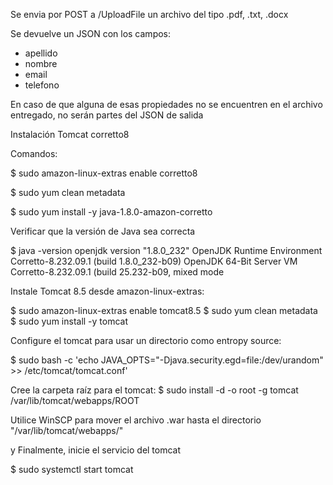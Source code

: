 Se envia por POST a /UploadFile un archivo del tipo .pdf, .txt, .docx

Se devuelve un JSON con los campos:
- apellido
- nombre
- email
- telefono

En caso de que alguna de esas propiedades no se encuentren en el archivo entregado, no serán partes del JSON de salida


Instalación Tomcat corretto8

Comandos:

$ sudo amazon-linux-extras enable corretto8

$ sudo yum clean metadata

$ sudo yum install -y java-1.8.0-amazon-corretto

Verificar que la versión de Java sea correcta

$ java -version
openjdk version "1.8.0_232"
OpenJDK Runtime Environment Corretto-8.232.09.1 (build 1.8.0_232-b09)
OpenJDK 64-Bit Server VM Corretto-8.232.09.1 (build 25.232-b09, mixed mode


Instale Tomcat 8.5 desde amazon-linux-extras:

$ sudo amazon-linux-extras enable tomcat8.5
$ sudo yum clean metadata
$ sudo yum install -y tomcat

Configure el tomcat para usar un directorio como entropy source:

$ sudo bash -c 'echo JAVA_OPTS=\"-Djava.security.egd=file:/dev/urandom\" >> /etc/tomcat/tomcat.conf'

Cree la carpeta raíz para el tomcat:
$ sudo install -d -o root -g tomcat /var/lib/tomcat/webapps/ROOT 

Utilice WinSCP para mover el archivo .war hasta el directorio "/var/lib/tomcat/webapps/"

y Finalmente, inicie el servicio del tomcat

$ sudo systemctl start tomcat 
